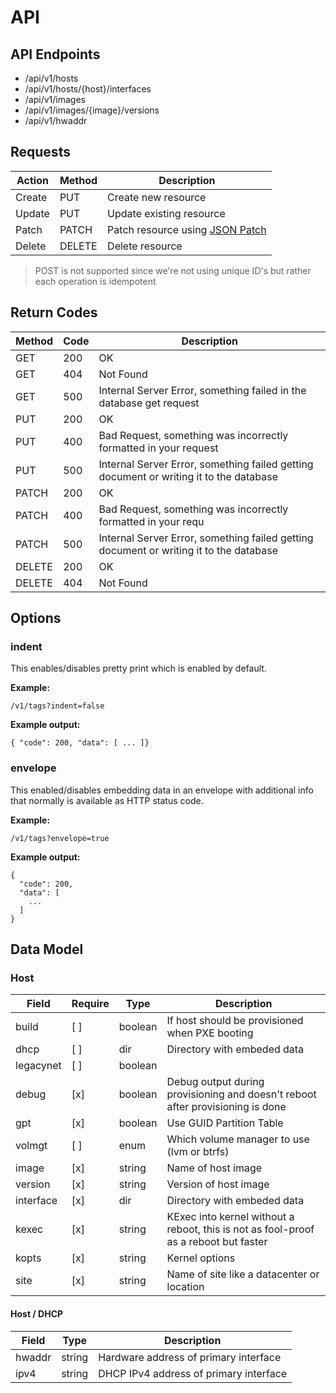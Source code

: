 # API

## API Endpoints

- /api/v1/hosts
- /api/v1/hosts/{host}/interfaces
- /api/v1/images
- /api/v1/images/{image}/versions
- /api/v1/hwaddr

## Requests

Action | Method | Description
--- | --- | ---
Create | PUT | Create new resource
Update | PUT | Update existing resource
Patch | PATCH | Patch resource using [JSON Patch](http://jsonpatch.com)
Delete | DELETE | Delete resource

> POST is not supported since we're not using unique ID's but rather each operation is idempotent

## Return Codes

Method | Code | Description
--- | --- | ---
GET | 200 | OK
GET | 404 | Not Found
GET | 500 | Internal Server Error, something failed in the database get request
PUT | 200 | OK
PUT | 400 | Bad Request, something was incorrectly formatted in your request
PUT | 500 | Internal Server Error, something failed getting document or writing it to the database
PATCH | 200 | OK
PATCH | 400 | Bad Request, something was incorrectly formatted in your requ
PATCH | 500 | Internal Server Error, something failed getting document or writing it to the database
DELETE | 200 | OK
DELETE | 404 | Not Found

## Options

### indent

This enables/disables pretty print which is enabled by default.

**Example:**
```
/v1/tags?indent=false
```
**Example output:**
```
{ "code": 200, "data": [ ... ]}
```

### envelope

This enabled/disables embedding data in an envelope with additional info that normally is available as HTTP status code.

**Example:**
```
/v1/tags?envelope=true
```

**Example output:**
```
{
  "code": 200,
  "data": [
    ...
  ]
}
```

## Data Model

### Host

Field | Require | Type | Description
--- | --- | --- | ---
build | [ ] | boolean | If host should be provisioned when PXE booting
dhcp | [ ] | dir | Directory with embeded data
legacynet | [ ] | boolean |
debug | [x] | boolean | Debug output during provisioning and doesn't reboot after provisioning is done
gpt | [x] | boolean | Use GUID Partition Table
volmgt | [ ] | enum | Which volume manager to use (lvm or btrfs)
image | [x] | string | Name of host image
version | [x] | string | Version of host image
interface | [x] | dir | Directory with embeded data
kexec | [x] | string | KExec into kernel without a reboot, this is not as fool-proof as a reboot but faster
kopts | [x] | string | Kernel options
site | [x] | string | Name of site like a datacenter or location

#### Host / DHCP

Field | Type | Description
--- | --- | ---
hwaddr | string | Hardware address of primary interface
ipv4 | string | DHCP IPv4 address of primary interface


